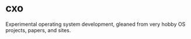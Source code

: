 cxo
===
Experimental operating system development, gleaned from very hobby OS projects, papers, and sites. 
